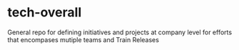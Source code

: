 # tech-overall
General repo for defining initiatives and projects at company level for efforts that encompases mutiple teams and Train Releases   

